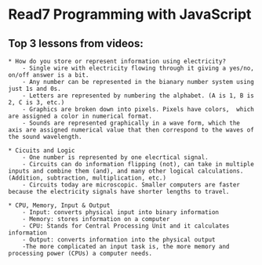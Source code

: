 # Read7 Programming with JavaScript

## Top 3 lessons from videos:

    * How do you store or represent information using electricity?
        - Single wire with electricity flowing through it giving a yes/no, on/off answer is a bit. 
        - Any number can be represented in the bianary number system using just 1s and 0s.
        - Letters are represented by numbering the alphabet. (A is 1, B is 2, C is 3, etc.)
        - Graphics are broken down into pixels. Pixels have colors,  which are assigned a color in numerical format.
        - Sounds are represented graphically in a wave form, which the axis are assigned numerical value that then correspond to the waves of the sound wavelength.

    * Cicuits and Logic
        - One number is represented by one elecrtical signal.
        - Circuits can do information flipping (not), can take in multiple inputs and combine them (and), and many other logical calculations. (Addition, subtraction, multiplication, etc.)
        - Circuits today are microscopic. Smaller computers are faster because the electricity signals have shorter lengths to travel. 

    * CPU, Memory, Input & Output
        - Input: converts physical input into binary information
        - Memory: stores information on a computer
        - CPU: Stands for Central Processing Unit and it calculates information
        - Output: converts information into the physical output
        -The more complicated an input task is, the more memory and processing power (CPUs) a computer needs. 